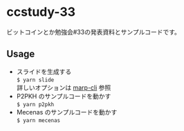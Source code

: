 # ccstudy-33
ビットコインとか勉強会#33の発表資料とサンプルコードです。

## Usage
- スライドを生成する  
    `$ yarn slide`  
    詳しいオプションは [marp-cli](https://github.com/marp-team/marp-cli#basic-usage) 参照
- P2PKH のサンプルコードを動かす  
    `$ yarn p2pkh`
- Mecenas のサンプルコードを動かす  
    `$ yarn mecenas`
